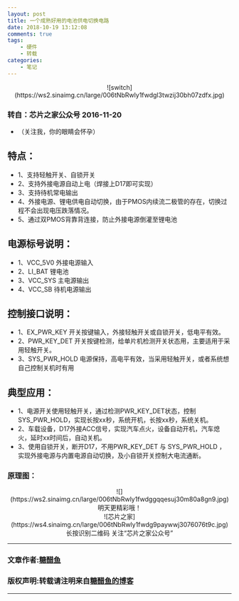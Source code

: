 ```yaml
---
layout: post
title: 一个成熟好用的电池供电切换电路
date: 2018-10-19 13:12:08
comments: true
tags:
    - 硬件
    - 转载
categories:
    - 笔记
---
```


<center>![switch](https://ws2.sinaimg.cn/large/006tNbRwly1fwdgl3twzij30bh07zdfx.jpg)</center>

### 转自：芯片之家公众号  2016-11-20
* （关注我，你的眼睛会怀孕）

<!-- more -->

## 特点：
* 1、支持轻触开关、自锁开关
* 2、支持外接电源自动上电（焊接上D17即可实现）
* 3、支持待机常电输出
* 4、外接电源、锂电供电自动切换，由于PMOS内续流二极管的存在，切换过程不会出现电压跌落情况。
* 5、通过双PMOS背靠背连接，防止外接电源倒灌至锂电池

## 电源标号说明：
* 1、VCC_5V0  外接电源输入
* 2、LI_BAT     锂电池
* 3、VCC_SYS  主电源输出
* 4、VCC_SB    待机电源输出

## 控制接口说明：
* 1、EX_PWR_KEY     开关按键输入，外接轻触开关或自锁开关，低电平有效。
* 2、PWR_KEY_DET   开关按键检测，给单片机检测开关状态用，主要适用于采用轻触开关。
* 3、SYS_PWR_HOLD 电源保持，高电平有效，当采用轻触开关，或者系统想自己控制关机时有用

## 典型应用：
* 1、电源开关使用轻触开关，通过检测PWR_KEY_DET状态，控制SYS_PWR_HOLD，实现长按xx秒，系统开机，长按xx秒，系统关机。
* 2、车载设备，D17外接ACC信号，实现汽车点火，设备自动开机，汽车熄火，延时xx时间后，自动关机。
* 3、使用自锁开关，断开D17，不用PWR_KEY_DET 与 SYS_PWR_HOLD ，实现外接电源与内置电源自动切换，及小自锁开关控制大电流通断。

### 原理图：
<center> ![](https://ws2.sinaimg.cn/large/006tNbRwly1fwdggqqesuj30m80a8gn9.jpg) </center>


<center> 明天更精彩哦！ </center>

<center> ![芯片之家](https://ws4.sinaimg.cn/large/006tNbRwly1fwdg9paywwj3076076t9c.jpg) </center>

<center> 长按识别二维码
关注“芯片之家公众号” </center>


---
### 文章作者:[糖醋鱼](http://zzutcy.top)

### 版权声明:转载请注明来自[糖醋鱼的博客](http://zzutcy.top)
---